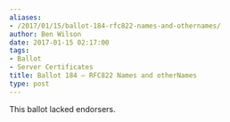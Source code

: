 ```yaml
---
aliases:
- /2017/01/15/ballot-184-rfc822-names-and-othernames/
author: Ben Wilson
date: 2017-01-15 02:17:00
tags:
- Ballot
- Server Certificates
title: Ballot 184 – RFC822 Names and otherNames
type: post
---
```


This ballot lacked endorsers.